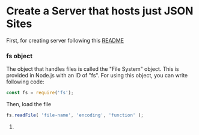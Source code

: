 # Create a Server that hosts just JSON Sites
First, for creating server following this [README](../HTTPsite)

### fs object
The object that handles files is called the "File System" object. This is provided in Node.js with an ID of "fs".
For using this object, you can write following code:
```js
const fs = require('fs');
```
Then, load the file
```js
fs.readFile( 'file-name', 'encoding', 'function' );
```
1.